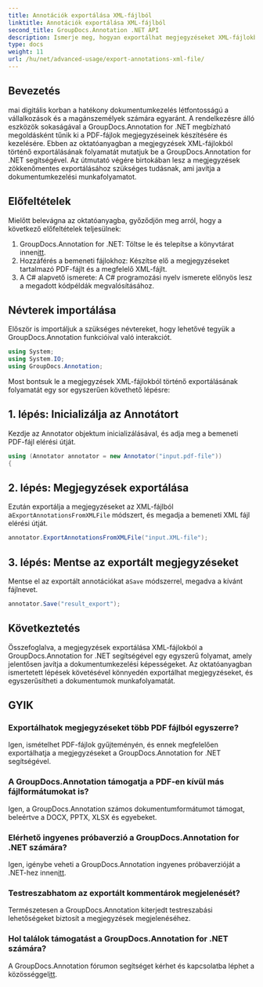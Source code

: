 ```yaml
---
title: Annotációk exportálása XML-fájlból
linktitle: Annotációk exportálása XML-fájlból
second_title: GroupDocs.Annotation .NET API
description: Ismerje meg, hogyan exportálhat megjegyzéseket XML-fájlokból a GroupDocs.Annotation for .NET segítségével, amely hatékonyan leegyszerűsíti a dokumentumkezelési munkafolyamatot.
type: docs
weight: 11
url: /hu/net/advanced-usage/export-annotations-xml-file/
---
```

## Bevezetés
mai digitális korban a hatékony dokumentumkezelés létfontosságú a vállalkozások és a magánszemélyek számára egyaránt. A rendelkezésre álló eszközök sokaságával a GroupDocs.Annotation for .NET megbízható megoldásként tűnik ki a PDF-fájlok megjegyzéseinek készítésére és kezelésére. Ebben az oktatóanyagban a megjegyzések XML-fájlokból történő exportálásának folyamatát mutatjuk be a GroupDocs.Annotation for .NET segítségével. Az útmutató végére birtokában lesz a megjegyzések zökkenőmentes exportálásához szükséges tudásnak, ami javítja a dokumentumkezelési munkafolyamatot.
## Előfeltételek
Mielőtt belevágna az oktatóanyagba, győződjön meg arról, hogy a következő előfeltételek teljesülnek:
1.  GroupDocs.Annotation for .NET: Töltse le és telepítse a könyvtárat innen[itt](https://releases.groupdocs.com/annotation/net/).
2. Hozzáférés a bemeneti fájlokhoz: Készítse elő a megjegyzéseket tartalmazó PDF-fájlt és a megfelelő XML-fájlt.
3. A C# alapvető ismerete: A C# programozási nyelv ismerete előnyös lesz a megadott kódpéldák megvalósításához.

## Névterek importálása
Először is importáljuk a szükséges névtereket, hogy lehetővé tegyük a GroupDocs.Annotation funkcióival való interakciót.
```csharp
using System;
using System.IO;
using GroupDocs.Annotation;
```

Most bontsuk le a megjegyzések XML-fájlokból történő exportálásának folyamatát egy sor egyszerűen követhető lépésre:
## 1. lépés: Inicializálja az Annotátort
Kezdje az Annotator objektum inicializálásával, és adja meg a bemeneti PDF-fájl elérési útját.
```csharp
using (Annotator annotator = new Annotator("input.pdf-file"))
{
```
## 2. lépés: Megjegyzések exportálása
 Ezután exportálja a megjegyzéseket az XML-fájlból a`ExportAnnotationsFromXMLFile` módszert, és megadja a bemeneti XML fájl elérési útját.
```csharp
annotator.ExportAnnotationsFromXMLFile("input.XML-file");
```
## 3. lépés: Mentse az exportált megjegyzéseket
 Mentse el az exportált annotációkat a`Save` módszerrel, megadva a kívánt fájlnevet.
```csharp
annotator.Save("result_export");
```

## Következtetés
Összefoglalva, a megjegyzések exportálása XML-fájlokból a GroupDocs.Annotation for .NET segítségével egy egyszerű folyamat, amely jelentősen javítja a dokumentumkezelési képességeket. Az oktatóanyagban ismertetett lépések követésével könnyedén exportálhat megjegyzéseket, és egyszerűsítheti a dokumentumok munkafolyamatát.
## GYIK
### Exportálhatok megjegyzéseket több PDF fájlból egyszerre?
Igen, ismételhet PDF-fájlok gyűjteményén, és ennek megfelelően exportálhatja a megjegyzéseket a GroupDocs.Annotation for .NET segítségével.
### A GroupDocs.Annotation támogatja a PDF-en kívül más fájlformátumokat is?
Igen, a GroupDocs.Annotation számos dokumentumformátumot támogat, beleértve a DOCX, PPTX, XLSX és egyebeket.
### Elérhető ingyenes próbaverzió a GroupDocs.Annotation for .NET számára?
 Igen, igénybe veheti a GroupDocs.Annotation ingyenes próbaverzióját a .NET-hez innen[itt](https://releases.groupdocs.com/).
### Testreszabhatom az exportált kommentárok megjelenését?
Természetesen a GroupDocs.Annotation kiterjedt testreszabási lehetőségeket biztosít a megjegyzések megjelenéséhez.
### Hol találok támogatást a GroupDocs.Annotation for .NET számára?
 A GroupDocs.Annotation fórumon segítséget kérhet és kapcsolatba léphet a közösséggel[itt](https://forum.groupdocs.com/c/annotation/10).